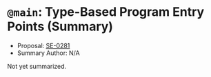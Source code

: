 # `@main`: Type-Based Program Entry Points (Summary)

* Proposal: [SE-0281](https://github.com/apple/swift-evolution/blob/main/proposals/0281-main-attribute.md)
* Summary Author: N/A

Not yet summarized.
